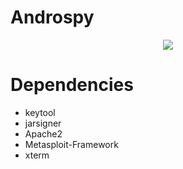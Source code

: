 # Androspy
<p align="center"><img src="https://raw.githubusercontent.com/TunisianEagles/Androspy/master/Screenshots/Screenshot%20at%202018-11-06%2016-44-44.png"></p>
<h4 align="center">

# Dependencies
* keytool
* jarsigner
* Apache2
* Metasploit-Framework
* xterm

